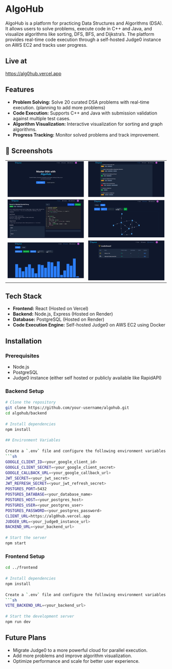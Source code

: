 # AlgoHub

AlgoHub is a platform for practicing Data Structures and Algorithms (DSA). It allows users to solve problems, execute code in C++ and Java, and visualize algorithms like sorting, DFS, BFS, and Dijkstra’s. The platform provides real-time code execution through a self-hosted Judge0 instance on AWS EC2 and tracks user progress.

## Live at
https://alg0hub.vercel.app

## Features

- **Problem Solving:** Solve 20 curated DSA problems with real-time execution. (planning to add more problems)
- **Code Execution:** Supports C++ and Java with submission validation against multiple test cases.
- **Algorithm Visualization:** Interactive visualization for sorting and graph algorithms.
- **Progress Tracking:** Monitor solved problems and track improvement.

## 📸 Screenshots
<div align="center">
  <table>
    <tr>
      <td><img src="Screenshots/homepage.png" alt="Homepage" width="700"></td>
      <td><img src="Screenshots/problem-set.png" alt="Problem Set" width="700"></td>
    </tr>
    <tr>
      <td><img src="Screenshots/code-execution.png" alt="Code Execution" width="700"></td>
      <td><img src="Screenshots/graph.png" alt="Graph Visualization" width="700"></td>
    </tr>
    <tr>
      <td><img src="Screenshots/sorting.png" alt="Sorting" width="700"></td>
      <td><img src="Screenshots/leaderboard.png" alt="Leaderboard" width="700"></td>
    </tr>

  </table>
</div>

## Tech Stack

- **Frontend:** React (Hosted on Vercel)
- **Backend:** Node.js, Express (Hosted on Render)
- **Database:** PostgreSQL (Hosted on Render)
- **Code Execution Engine:** Self-hosted Judge0 on AWS EC2 using Docker

## Installation

### Prerequisites
- Node.js
- PostgreSQL
- Judge0 instance (either self hosted or publicly available like RapidAPI)

### Backend Setup
```sh
# Clone the repository
git clone https://github.com/your-username/algohub.git
cd algohub/backend

# Install dependencies
npm install

## Environment Variables

Create a `.env` file and configure the following environment variables:
```sh
GOOGLE_CLIENT_ID=<your_google_client_id>
GOOGLE_CLIENT_SECRET=<your_google_client_secret>
GOOGLE_CALLBACK_URL=<your_google_callback_url>
JWT_SECRET=<your_jwt_secret>
JWT_REFRESH_SECRET=<your_jwt_refresh_secret>
POSTGRES_PORT=5432
POSTGRES_DATABASE=<your_database_name>
POSTGRES_HOST=<your_postgres_host>
POSTGRES_USER=<your_postgres_user>
POSTGRES_PASSWORD=<your_postgres_password>
CLIENT_URL=https://alg0hub.vercel.app
JUDGE0_URL=<your_judge0_instance_url>
BACKEND_URL=<your_backend_url>

# Start the server
npm start
```

### Frontend Setup
```sh
cd ../frontend

# Install dependencies
npm install

Create a `.env` file and configure the following environment variables:
```sh
VITE_BACKEND_URL=<your_backend_url>

# Start the development server
npm run dev
```

## Future Plans

- Migrate Judge0 to a more powerful cloud for parallel execution.
- Add more problems and improve algorithm visualization.
- Optimize performance and scale for better user experience.

